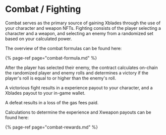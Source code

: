 # Combat / Fighting

Combat serves as the primary source of gaining Xblades through the use of your character and weapon NFTs. Fighting consists of the player selecting a character and a weapon, and selecting an enemy from a randomized set based on your calculated power.

The overview of the combat formulas can be found here:

{% page-ref page="combat-formula.md" %}

After the player has selected their enemy, the contract calculates on-chain the randomized player and enemy rolls and determines a victory if the player's roll is equal to or higher than the enemy's roll.

A victorious fight results in a experience payout to your character, and a Xblades payout to your in-game wallet.

A defeat results in a loss of the gas fees paid.

Calculations to determine the experience and Xweapon payouts can be found here:

{% page-ref page="combat-rewards.md" %}

